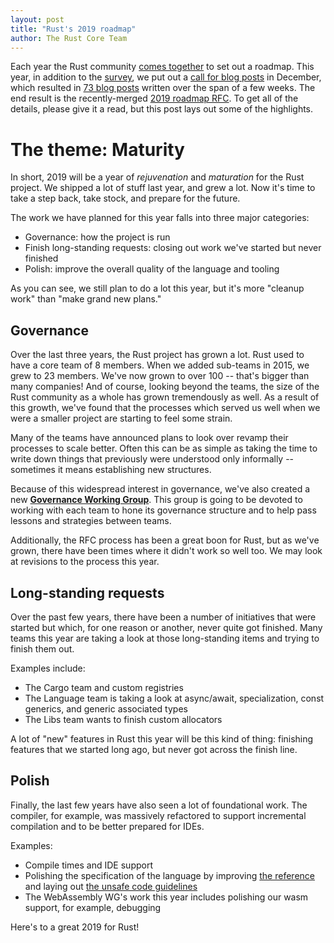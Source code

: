 ```yaml
---
layout: post
title: "Rust's 2019 roadmap"
author: The Rust Core Team
---
```


Each year the Rust community [comes together][roadmap-process] to set out a
roadmap. This year, in addition to the [survey], we put out a [call for blog
posts][blog-2019] in December, which resulted in [73 blog posts][read-rust]
written over the span of a few weeks. The end result is the recently-merged
[2019 roadmap RFC][rfc]. To get all of the details, please give it a read,
but this post lays out some of the highlights.

[roadmap-process]: https://github.com/rust-lang/rfcs/pull/1728
[survey]: https://blog.rust-lang.org/2018/11/27/Rust-survey-2018.html
[blog-2019]: https://blog.rust-lang.org/2018/12/06/call-for-rust-2019-roadmap-blogposts.html
[read-rust]: https://readrust.net/rust-2019/
[rfc]: https://github.com/rust-lang/rfcs/blob/master/text/2657-roadmap-2019.md

# The theme: Maturity

In short, 2019 will be a year of *rejuvenation* and *maturation* for the Rust
project. We shipped a lot of stuff last year, and grew a lot. Now it's time to
take a step back, take stock, and prepare for the future. 

The work we have planned for this year falls into three major categories:

* Governance: how the project is run
* Finish long-standing requests: closing out work we've started but never finished
* Polish: improve the overall quality of the language and tooling

As you can see, we still plan to do a lot this year, but it's more "cleanup work"
than "make grand new plans."

## Governance

Over the last three years, the Rust project has grown a lot. Rust used to have a core team of 8 members. When we added sub-teams in 2015, we grew to 23 members. We've now grown to over 100 -- that's bigger than many companies! And of course, looking beyond the teams, the size of the Rust community as a whole has grown tremendously as well. As a result of this growth, we've found that the processes which served us well when we were a smaller project are starting to feel some strain.

Many of the teams have announced plans to look over revamp their processes to scale better. Often this can be as simple as taking the time to write down things that previously were understood only informally -- sometimes it means establishing new structures. 

Because of this widespread interest in governance, we've also created a new [**Governance Working Group**][gov]. This group is going to be devoted to working with each team to hone its governance structure and to help pass lessons and strategies between teams.

[gov]: https://internals.rust-lang.org/t/governance-working-group-announcement/9637

Additionally, the RFC process has been a great boon for Rust, but as we've grown, there have been times where it didn't work so well too.
We may look at revisions to the process this year.

## Long-standing requests

Over the past few years, there have been a number of initiatives that were started but which, for one reason or another, never quite got finished. Many teams this year are taking a look at those long-standing items and trying to finish them out.

Examples include:

- The Cargo team and custom registries
- The Language team is taking a look at async/await, specialization, const generics, and generic associated types
- The Libs team wants to finish custom allocators

A lot of "new" features in Rust this year will be this kind of thing: finishing features that we started long ago, but never
got across the finish line.

## Polish

Finally, the last few years have also seen a lot of foundational work. The compiler, for example, was massively refactored to support incremental compilation and to be better prepared for IDEs. 

Examples:

- Compile times and IDE support
- Polishing the specification of the language by improving [the reference] and laying out [the unsafe code guidelines]
- The WebAssembly WG's work this year includes polishing our wasm support, for example, debugging

[the reference]: https://doc.rust-lang.org/stable/reference/
[the unsafe code guidelines]: https://github.com/rust-lang/unsafe-code-guidelines

Here's to a great 2019 for Rust!
